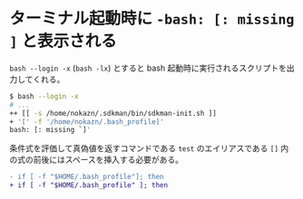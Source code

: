 #  ターミナル起動時に `-bash: [: missing ]`  と表示される

`bash --login -x` (`bash -lx`) とすると bash 起動時に実行されるスクリプトを出力してくれる。

```bash
$ bash --login -x
# ...
++ [[ -s /home/nokazn/.sdkman/bin/sdkman-init.sh ]]
+ '[' -f '/home/nokazn/.bash_profile]'
bash: [: missing `]'
```

条件式を評価して真偽値を返すコマンドである `test` のエイリアスである `[]` 内の式の前後にはスペースを挿入する必要がある。

```diff
- if [ -f "$HOME/.bash_profile"]; then
+ if [ -f "$HOME/.bash_profile" ]; then
```

